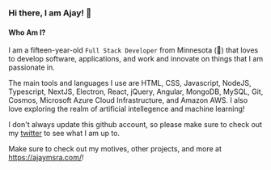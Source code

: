 ### Hi there, I am Ajay! 👋

#### Who Am I?
I am a fifteen-year-old `Full Stack Developer` from Minnesota (🥶) that loves to develop software, applications, and work and innovate on things that I am passionate in. 

The main tools and languages I use are HTML, CSS, Javascript, NodeJS, Typescript, NextJS, Electron, React, jQuery, Angular, MongoDB, MySQL, Git, Cosmos, Microsoft Azure Cloud Infrastructure, and Amazon AWS. I also love exploring the realm of artificial intellegence and machine learning!

I don't always update this github account, so please make sure to check out my [twitter](https://twitter.com/tamperable) to see what I am up to. 

Make sure to check out my motives, other projects, and more at https://ajaymsra.com/!



<!--
**pwotedev/pwotedev** is a ✨ _special_ ✨ repository because its `README.md` (this file) appears on your GitHub profile.

Here are some ideas to get you started:

- 🔭 I’m currently working on ...
- 🌱 I’m currently learning ...
- 👯 I’m looking to collaborate on ...
- 🤔 I’m looking for help with ...
- 💬 Ask me about ...
- 📫 How to reach me: ...
- 😄 Pronouns: ...
- ⚡ Fun fact: ...
-->
